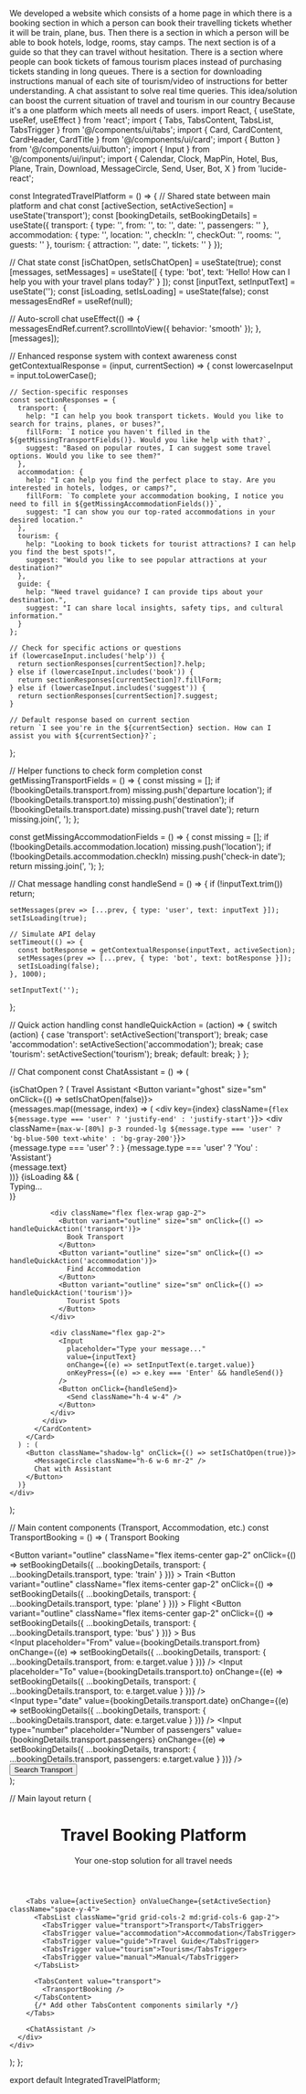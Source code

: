 We developed a website which consists of a home page in which there is a booking section in which a person can book their travelling tickets whether it will be train, plane, bus. Then there is a section in which a person will be able to book hotels, lodge, rooms, stay camps. The next section is of a guide so that they can travel without hesitation. There is a section where people can book tickets of famous tourism places instead of purchasing tickets standing in long queues. There is a section for downloading instructions manual of each site of tourism/video of instructions for better understanding. A chat assistant to solve real time queries. This idea/solution can boost the current situation of travel and tourism in our country Because it's a one platform which meets all needs of users.
import React, { useState, useRef, useEffect } from 'react';
import { Tabs, TabsContent, TabsList, TabsTrigger } from '@/components/ui/tabs';
import { Card, CardContent, CardHeader, CardTitle } from '@/components/ui/card';
import { Button } from '@/components/ui/button';
import { Input } from '@/components/ui/input';
import { Calendar, Clock, MapPin, Hotel, Bus, Plane, Train, Download, MessageCircle, Send, User, Bot, X } from 'lucide-react';

const IntegratedTravelPlatform = () => {
  // Shared state between main platform and chat
  const [activeSection, setActiveSection] = useState('transport');
  const [bookingDetails, setBookingDetails] = useState({
    transport: {
      type: '',
      from: '',
      to: '',
      date: '',
      passengers: ''
    },
    accommodation: {
      type: '',
      location: '',
      checkIn: '',
      checkOut: '',
      rooms: '',
      guests: ''
    },
    tourism: {
      attraction: '',
      date: '',
      tickets: ''
    }
  });

  // Chat state
  const [isChatOpen, setIsChatOpen] = useState(true);
  const [messages, setMessages] = useState([
    { type: 'bot', text: 'Hello! How can I help you with your travel plans today?' }
  ]);
  const [inputText, setInputText] = useState('');
  const [isLoading, setIsLoading] = useState(false);
  const messagesEndRef = useRef(null);

  // Auto-scroll chat
  useEffect(() => {
    messagesEndRef.current?.scrollIntoView({ behavior: 'smooth' });
  }, [messages]);

  // Enhanced response system with context awareness
  const getContextualResponse = (input, currentSection) => {
    const lowercaseInput = input.toLowerCase();
    
    // Section-specific responses
    const sectionResponses = {
      transport: {
        help: "I can help you book transport tickets. Would you like to search for trains, planes, or buses?",
        fillForm: `I notice you haven't filled in the ${getMissingTransportFields()}. Would you like help with that?`,
        suggest: "Based on popular routes, I can suggest some travel options. Would you like to see them?"
      },
      accommodation: {
        help: "I can help you find the perfect place to stay. Are you interested in hotels, lodges, or camps?",
        fillForm: `To complete your accommodation booking, I notice you need to fill in ${getMissingAccommodationFields()}`,
        suggest: "I can show you our top-rated accommodations in your desired location."
      },
      tourism: {
        help: "Looking to book tickets for tourist attractions? I can help you find the best spots!",
        suggest: "Would you like to see popular attractions at your destination?"
      },
      guide: {
        help: "Need travel guidance? I can provide tips about your destination.",
        suggest: "I can share local insights, safety tips, and cultural information."
      }
    };

    // Check for specific actions or questions
    if (lowercaseInput.includes('help')) {
      return sectionResponses[currentSection]?.help;
    } else if (lowercaseInput.includes('book')) {
      return sectionResponses[currentSection]?.fillForm;
    } else if (lowercaseInput.includes('suggest')) {
      return sectionResponses[currentSection]?.suggest;
    }

    // Default response based on current section
    return `I see you're in the ${currentSection} section. How can I assist you with ${currentSection}?`;
  };

  // Helper functions to check form completion
  const getMissingTransportFields = () => {
    const missing = [];
    if (!bookingDetails.transport.from) missing.push('departure location');
    if (!bookingDetails.transport.to) missing.push('destination');
    if (!bookingDetails.transport.date) missing.push('travel date');
    return missing.join(', ');
  };

  const getMissingAccommodationFields = () => {
    const missing = [];
    if (!bookingDetails.accommodation.location) missing.push('location');
    if (!bookingDetails.accommodation.checkIn) missing.push('check-in date');
    return missing.join(', ');
  };

  // Chat message handling
  const handleSend = () => {
    if (!inputText.trim()) return;

    setMessages(prev => [...prev, { type: 'user', text: inputText }]);
    setIsLoading(true);

    // Simulate API delay
    setTimeout(() => {
      const botResponse = getContextualResponse(inputText, activeSection);
      setMessages(prev => [...prev, { type: 'bot', text: botResponse }]);
      setIsLoading(false);
    }, 1000);

    setInputText('');
  };

  // Quick action handling
  const handleQuickAction = (action) => {
    switch (action) {
      case 'transport':
        setActiveSection('transport');
        break;
      case 'accommodation':
        setActiveSection('accommodation');
        break;
      case 'tourism':
        setActiveSection('tourism');
        break;
      default:
        break;
    }
  };

  // Chat component
  const ChatAssistant = () => (
    <div className="fixed bottom-4 right-4 w-96 z-50">
      {isChatOpen ? (
        <Card className="w-full shadow-lg">
          <CardHeader className="flex flex-row items-center justify-between space-y-0 pb-2">
            <CardTitle className="text-xl font-bold flex items-center gap-2">
              <Bot className="w-6 h-6" />
              Travel Assistant
            </CardTitle>
            <Button variant="ghost" size="sm" onClick={() => setIsChatOpen(false)}>
              <X className="h-4 w-4" />
            </Button>
          </CardHeader>
          <CardContent>
            <div className="space-y-4">
              <div className="h-96 overflow-y-auto p-4 bg-gray-50 rounded-lg space-y-4">
                {messages.map((message, index) => (
                  <div key={index} className={`flex ${message.type === 'user' ? 'justify-end' : 'justify-start'}`}>
                    <div className={`max-w-[80%] p-3 rounded-lg ${message.type === 'user' ? 'bg-blue-500 text-white' : 'bg-gray-200'}`}>
                      <div className="flex items-center gap-2 mb-1">
                        {message.type === 'user' ? <User className="h-4 w-4" /> : <Bot className="h-4 w-4" />}
                        <span className="text-xs font-semibold">{message.type === 'user' ? 'You' : 'Assistant'}</span>
                      </div>
                      {message.text}
                    </div>
                  </div>
                ))}
                {isLoading && (
                  <div className="flex justify-start">
                    <div className="bg-gray-200 p-3 rounded-lg">Typing...</div>
                  </div>
                )}
                <div ref={messagesEndRef} />
              </div>

              <div className="flex flex-wrap gap-2">
                <Button variant="outline" size="sm" onClick={() => handleQuickAction('transport')}>
                  Book Transport
                </Button>
                <Button variant="outline" size="sm" onClick={() => handleQuickAction('accommodation')}>
                  Find Accommodation
                </Button>
                <Button variant="outline" size="sm" onClick={() => handleQuickAction('tourism')}>
                  Tourist Spots
                </Button>
              </div>

              <div className="flex gap-2">
                <Input
                  placeholder="Type your message..."
                  value={inputText}
                  onChange={(e) => setInputText(e.target.value)}
                  onKeyPress={(e) => e.key === 'Enter' && handleSend()}
                />
                <Button onClick={handleSend}>
                  <Send className="h-4 w-4" />
                </Button>
              </div>
            </div>
          </CardContent>
        </Card>
      ) : (
        <Button className="shadow-lg" onClick={() => setIsChatOpen(true)}>
          <MessageCircle className="h-6 w-6 mr-2" />
          Chat with Assistant
        </Button>
      )}
    </div>
  );

  // Main content components (Transport, Accommodation, etc.)
  const TransportBooking = () => (
    <Card className="w-full">
      <CardHeader>
        <CardTitle className="flex items-center gap-2">
          <Clock className="h-5 w-5" />
          Transport Booking
        </CardTitle>
      </CardHeader>
      <CardContent>
        <div className="space-y-4">
          <div className="grid grid-cols-1 md:grid-cols-3 gap-4">
            <Button
              variant="outline"
              className="flex items-center gap-2"
              onClick={() => setBookingDetails({
                ...bookingDetails,
                transport: { ...bookingDetails.transport, type: 'train' }
              })}
            >
              <Train className="h-5 w-5" /> Train
            </Button>
            <Button
              variant="outline"
              className="flex items-center gap-2"
              onClick={() => setBookingDetails({
                ...bookingDetails,
                transport: { ...bookingDetails.transport, type: 'plane' }
              })}
            >
              <Plane className="h-5 w-5" /> Flight
            </Button>
            <Button
              variant="outline"
              className="flex items-center gap-2"
              onClick={() => setBookingDetails({
                ...bookingDetails,
                transport: { ...bookingDetails.transport, type: 'bus' }
              })}
            >
              <Bus className="h-5 w-5" /> Bus
            </Button>
          </div>
          <div className="grid grid-cols-1 md:grid-cols-2 gap-4">
            <Input
              placeholder="From"
              value={bookingDetails.transport.from}
              onChange={(e) => setBookingDetails({
                ...bookingDetails,
                transport: { ...bookingDetails.transport, from: e.target.value }
              })}
            />
            <Input
              placeholder="To"
              value={bookingDetails.transport.to}
              onChange={(e) => setBookingDetails({
                ...bookingDetails,
                transport: { ...bookingDetails.transport, to: e.target.value }
              })}
            />
          </div>
          <div className="grid grid-cols-1 md:grid-cols-2 gap-4">
            <Input
              type="date"
              value={bookingDetails.transport.date}
              onChange={(e) => setBookingDetails({
                ...bookingDetails,
                transport: { ...bookingDetails.transport, date: e.target.value }
              })}
            />
            <Input
              type="number"
              placeholder="Number of passengers"
              value={bookingDetails.transport.passengers}
              onChange={(e) => setBookingDetails({
                ...bookingDetails,
                transport: { ...bookingDetails.transport, passengers: e.target.value }
              })}
            />
          </div>
          <Button className="w-full">Search Transport</Button>
        </div>
      </CardContent>
    </Card>
  );

  // Main layout
  return (
    <div className="min-h-screen bg-gray-50 p-4">
      <div className="max-w-6xl mx-auto space-y-8">
        <header className="text-center">
          <h1 className="text-3xl font-bold mb-2">Travel Booking Platform</h1>
          <p className="text-gray-600">Your one-stop solution for all travel needs</p>
        </header>

        <Tabs value={activeSection} onValueChange={setActiveSection} className="space-y-4">
          <TabsList className="grid grid-cols-2 md:grid-cols-6 gap-2">
            <TabsTrigger value="transport">Transport</TabsTrigger>
            <TabsTrigger value="accommodation">Accommodation</TabsTrigger>
            <TabsTrigger value="guide">Travel Guide</TabsTrigger>
            <TabsTrigger value="tourism">Tourism</TabsTrigger>
            <TabsTrigger value="manual">Manual</TabsTrigger>
          </TabsList>

          <TabsContent value="transport">
            <TransportBooking />
          </TabsContent>
          {/* Add other TabsContent components similarly */}
        </Tabs>

        <ChatAssistant />
      </div>
    </div>
  );
};

export default IntegratedTravelPlatform;
